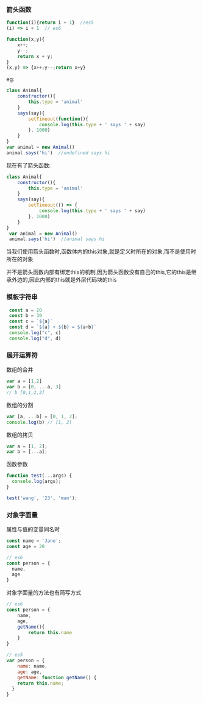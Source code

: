 ### 箭头函数

```javascript
function(i){return i + 1}  //es5
(i) => i + 1  // es6

function(x,y){
    x++;
    y--;
    return x + y;
}
(x,y) => {x++;y--;return x+y}
```

eg:

```javascript
class Animal{
    constructor(){
        this.type = 'animal'
    }
    says(say){
        setTimeout(function(){
            console.log(this.type + ' says ' + say)
        }, 1000)
    }
}
var animal = new Animal()
animal.says('hi')  //undefined says hi
```

现在有了箭头函数:

```javascript
class Animal{
    constructor(){
        this.type = 'animal'
    }
    says(say){
        setTimeout(() => {
            console.log(this.type + ' says ' + say)
        }, 1000)
    }
}
 var animal = new Animal()
 animal.says('hi')  //animal says hi
```

当我们使用箭头函数时,函数体内的this对象,就是定义时所在的对象,而不是使用时所在的对象

并不是箭头函数内部有绑定this的机制,因为箭头函数没有自己的this,它的this是继承外边的,因此内部的this就是外层代码块的this

### 模板字符串

```javascript
 const a = 20
 const b = 30
 const c = `${a}`
 const d = `${a} + ${b} = ${a+b}`
 console.log("c", c)
 console.log("d", d)
```

### 展开运算符

数组的合并

```javascript
var a = [1,2]
var b = [0, ...a, 3]
// b [0,1,2,3]
```

数组的分割

```javascript
var [a, ...b] = [0, 1, 2];
console.log(b) // [1, 2]
```

数组的拷贝

```javascript
var a = [1, 2];
var b = [...a];
```

函数参数

```javascript
function test(...args) {
  console.log(args);
}

test('wang', '23', 'man');
```

### 对象字面量

属性与值的变量同名时

```javascript
const name = 'Jane';
const age = 20

// es6
const person = {
  name,
  age
}
```

对象字面量的方法也有简写方式

```javascript
// es6
const person = {
    name,
    age,
    getName(){
        return this.name
    }
}

// es5
var person = {
    name: name,
    age: age,
    getName: function getName() {
    return this.name;
  }
}
```

